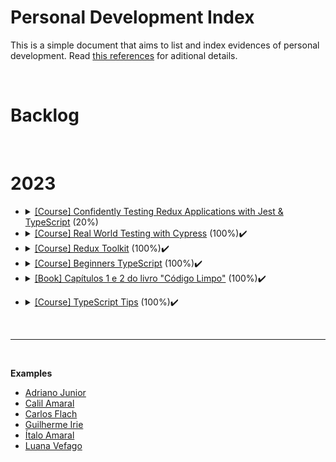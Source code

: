 # Personal Development Index

This is a simple document that aims to list and index evidences of personal development. Read [this references](./docs/references.md) for aditional details.

</br>

<h1>Backlog</h1>
<ul>
</ul>

</br>

<h1>2023</h1>
<ul>

  <li>
    <details> 
    <summary>
      <a href="https://egghead.io/courses/confidently-testing-redux-applications-with-jest-typescript-16e17d9b"> [Course] Confidently Testing Redux Applications with Jest & TypeScript</a> (20%)
    </summary>
    <ul>
        <li>
          Started: 
        </li>
        <li>
          Finished:
        </li>
      </ul>
    </details>
  </li>
  <li>
    <details> 
    <summary>
      <a href="https://learn.cypress.io/"> [Course] Real World Testing with Cypress</a> (100%)✔️
    </summary>
    <ul>
        <li>
          Started: 03/08/2023 
        </li>
        <li>
          Finished: 07/08/2023
        </li>
      </ul>
    </details>
  </li>
  <li>
    <details> 
    <summary>
      <a href="https://egghead.io/courses/modern-redux-with-redux-toolkit-rtk-and-typescript-64f243c8"> [Course] Redux Toolkit</a> (100%)✔️
    </summary>
    <ul>
        <li>
          Started: 2023-03-15
        </li>
        <li>
          Finished: 2023-03-17
        </li>
      </ul>
    </details>
  </li>
      <li>
    <details> 
    <summary>
      <a href="https://www.totaltypescript.com/tutorials/beginners-typescript">[Course] Beginners TypeScript</a> (100%)✔️
    </summary>
    <ul>
        <li>
          Started: 2023-04-10
        </li>
        <li>
          Finished:2023-05-01
        </li>
      </ul>
    </details>
  </li>
    <li>
    <details> 
    <summary>
      <a href="https://github.com/free-educa/books/blob/main/books/Codigo%20Limpo%20-%20Completo%20PT.pdf">[Book] Capítulos 1 e 2 do livro "Código Limpo"</a> (100%)✔️
    </summary>
    <ul>
        <li>
          Started: 2023-05-03
        </li>
        <li>
          Finished:2023-05-05 
        </li>
      </ul>
    </details>
  </li>
  </ul>
  <ul>
    <li>
    <details> 
    <summary>
      <a href="https://www.totaltypescript.com/tips">[Course] TypeScript Tips</a> (100%)✔️
    </summary>
    <ul>
        <li>
          Started:2023-06-01 
        </li>
        <li>
          Finished:2023-06-14
        </li>
      </ul>
    </details>
  </li>
</ul>
</br>

<hr/>

</br>

<strong>Examples</strong>

- [Adriano Junior](https://github.com/adrianodev97/personal-development-index)
- [Calil Amaral](https://github.com/amaralc/courses-and-bootcamps)
- [Carlos Flach](https://github.com/carlosaflach/personal-development-index)
- [Guilherme Irie](https://github.com/GuilhermeIrie/personal-development-evolution)
- [Ítalo Amaral](https://github.com/ItaloRAmaral/personal-development-index)
- [Luana Vefago](https://github.com/luanavfg/personal-development-index)
